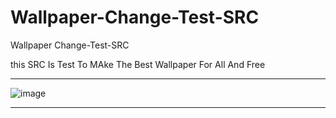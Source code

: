# Wallpaper-Change-Test-SRC
Wallpaper Change-Test-SRC

this SRC Is Test To MAke The Best Wallpaper For All And Free
** **

![image](https://user-images.githubusercontent.com/74623428/147824610-231e1002-ee12-4888-bafd-6ea89f051f38.png)

** **
